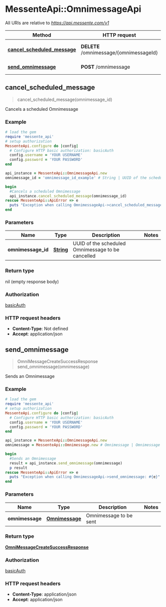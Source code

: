 # MessenteApi::OmnimessageApi

All URIs are relative to *https://api.messente.com/v1*

Method | HTTP request | Description
------------- | ------------- | -------------
[**cancel_scheduled_message**](OmnimessageApi.md#cancel_scheduled_message) | **DELETE** /omnimessage/{omnimessageId} | Cancels a scheduled Omnimessage
[**send_omnimessage**](OmnimessageApi.md#send_omnimessage) | **POST** /omnimessage | Sends an Omnimessage



## cancel_scheduled_message

> cancel_scheduled_message(omnimessage_id)

Cancels a scheduled Omnimessage

### Example

```ruby
# load the gem
require 'messente_api'
# setup authorization
MessenteApi.configure do |config|
  # Configure HTTP basic authorization: basicAuth
  config.username = 'YOUR USERNAME'
  config.password = 'YOUR PASSWORD'
end

api_instance = MessenteApi::OmnimessageApi.new
omnimessage_id = 'omnimessage_id_example' # String | UUID of the scheduled Omnimessage to be cancelled

begin
  #Cancels a scheduled Omnimessage
  api_instance.cancel_scheduled_message(omnimessage_id)
rescue MessenteApi::ApiError => e
  puts "Exception when calling OmnimessageApi->cancel_scheduled_message: #{e}"
end
```

### Parameters


Name | Type | Description  | Notes
------------- | ------------- | ------------- | -------------
 **omnimessage_id** | [**String**](.md)| UUID of the scheduled Omnimessage to be cancelled | 

### Return type

nil (empty response body)

### Authorization

[basicAuth](../README.md#basicAuth)

### HTTP request headers

- **Content-Type**: Not defined
- **Accept**: application/json


## send_omnimessage

> OmniMessageCreateSuccessResponse send_omnimessage(omnimessage)

Sends an Omnimessage

### Example

```ruby
# load the gem
require 'messente_api'
# setup authorization
MessenteApi.configure do |config|
  # Configure HTTP basic authorization: basicAuth
  config.username = 'YOUR USERNAME'
  config.password = 'YOUR PASSWORD'
end

api_instance = MessenteApi::OmnimessageApi.new
omnimessage = MessenteApi::Omnimessage.new # Omnimessage | Omnimessage to be sent

begin
  #Sends an Omnimessage
  result = api_instance.send_omnimessage(omnimessage)
  p result
rescue MessenteApi::ApiError => e
  puts "Exception when calling OmnimessageApi->send_omnimessage: #{e}"
end
```

### Parameters


Name | Type | Description  | Notes
------------- | ------------- | ------------- | -------------
 **omnimessage** | [**Omnimessage**](Omnimessage.md)| Omnimessage to be sent | 

### Return type

[**OmniMessageCreateSuccessResponse**](OmniMessageCreateSuccessResponse.md)

### Authorization

[basicAuth](../README.md#basicAuth)

### HTTP request headers

- **Content-Type**: application/json
- **Accept**: application/json

